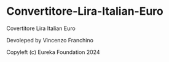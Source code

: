 # Convertitore-Lira-Italian-Euro
Covertitore Lira Italian Euro

Devoleped by Vincenzo Franchino 

Copyleft (c) Eureka Foundation 2024
